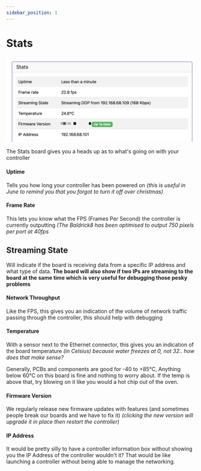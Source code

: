 ```yaml
---
sidebar_position: 1
---
```


# Stats

![Baldrick17 Web Interface Stats ](../img/web-interface-stats.png)

The Stats board gives you a heads up as to what's going on with your controller

#### Uptime 
Tells you how long your controller has been powered on *(this is useful in June to remind you that you forgot to turn it off over christmas)*

#### Frame Rate 
This lets you know what the FPS (Frames Per Second) the controller is currently outputting *(The Baldrick8 has been optimised to output 750 pixels per port at 40fps*

## Streaming State
Will indicate if the board is receiving data from a specific IP address and what type of data. **The board will also show if two IPs are streaming to the board at the same time which is very useful for debugging those pesky problems**

#### Network Throughput 
Like the FPS, this gives you an indication of the volume of network traffic passing through the controller, this should help with debugging

#### Temperature 
With a sensor next to the Ethernet connector, this gives you an indication of the board temperature *(in Celsius) because water freezes at 0, not 32.. how does that make sense?*

Generally, PCBs and components are good for -40 to +85°C, Anything below 60°C on this board is fine and nothing to worry about. If the temp is above that, try blowing on it like you would a hot chip out of the oven. 

#### Firmware Version 
We regularly release new firmware updates with features (and sometimes people break our boards and we have to fix it)
*(clicking the new version will upgrade it in place then restart the controller)*

#### IP Address 
It would be pretty silly to have a controller information box without showing you the IP Address of the controller wouldn't it? That would be like launching a controller without being able to manage the networking. 
